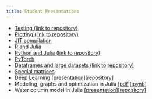 ```yaml
---
title: Student Presentations
---
```


 - [Testing (link to repository)](https://github.com/kirstenlandsiedel/Example)
 - [Plotting (link to repository)](https://github.com/alissagordon/stat244plottingpresentation)
 - [JIT compilation](./presentations/jit.html)
 - [R and Julia](./presentations/R-Julia_integration.html)
 - [Python and Julia (link to repository)](https://github.com/swasinger/python-julia-integration)
 - [PyTorch](./presentations/pytorch.html)
 - [Dataframes and large datasets (link to repository)](https://github.com/odsogunro/spring2025-stat244-julia-and-data-intro)
 - [Special matrices](./presentations/special_matrices.pdf)
 - Deep Learning [[presentation](./presentations/DL.pdf)][[repository](https://github.com/kerryzl77/Applied-Statistics/tree/main/DeepLearningJulia)]
 - Modeling, graphs and optimization in Julia [[pdf](./presentations/modeling.pdf)][[ipynb](./presentations/modeling.ipynb)]
 - Water column model in Julia [[presentation](https://docs.google.com/presentation/d/1nz56XW9AL4ZLs013I_d3ep0Jnf5cN31wUOpqJChlUps/edit#slide=id.p)][[repository](https://github.com/sienna-white/1D_JL_Turbulence_Model)]
